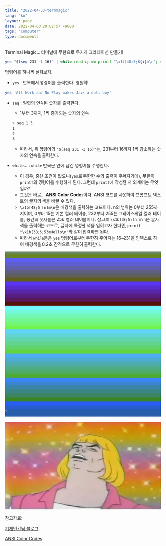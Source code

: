 ```yaml
---
title: "2022-04-03-termmagic"
lang: "ko"
layout: page
date: 2022-04-03 20:02:57 +9000
tags: "Computer"
type: documents
---
```

<!-- [[Computer]] -->
Terminal Magic... 터미널에 무한으로 무지개 그라데이션 만들기!

```zsh
yes "$(seq 231 -1 16)" | while read i; do printf "\x1b[48;5;${i}m\n"; sleep .02; done
```

명령어를 하나씩 살펴보자.

- `yes` : 반복해서 명령어를 출력한다. 영원히!

```zsh
yes 'All Work and No Play makes Jack a dull boy'
```

- `seq` : 일련의 연속된 숫자를 출력한다.
  - 1부터 3까지, 1씩 증가되는 숫자의 연속
  
  ```zsh
  > seq 1 3
  1
  2
  3
  ```

  - 따라서, 위 명령어의 `"$(seq 231 -1 16)"`는, 231부터 16까지 1씩 감소하는 숫자의 연속을 출력한다.

- `while`... : `while` 반복문 안에 담긴 명령어를 수행한다.
  - 이 경우, 중단 조건이 없으니(`yes`로 무한한 수의 출력이 주어지기에), 무한히 `printf`의 명령어를 수행하게 된다. 그런데 `printf`에 작성된 저 외계어는 무엇일까?
  - 그것은 바로... **ANSI Color Codes**이다. ANSI 코드를 사용하여 프롬프트 텍스트의 글자의 색을 바꿀 수 있다.
  - `\x1b[48;5;[n]m\n`은 배경색을 출력하는 코드이다. n의 범위는 0부터 255까지이며, 0부터 15는 기본 컬러 테이블, 232부터 255는 그레이스케일 컬러 테이블, 중간의 숫자들은 256 컬러 테이블이다. 참고로 `\x1b[38;5;[n]m\n`은 글자색을 출력하는 코드로, 글자에 특정한 색을 입히고자 한다면, `printf "\x1b[38;5;53mHello\n"`와 같이 입력하면 된다.
  - 따라서 `while`문은 `yes` 명령어로부터 무한히 주어지는 16~231을 인덱스로 하여 배경색을 0.2초 간격으로 무한히 출력한다.

![termmagic](/attachments/termmagic.png)

![heman](/attachments/2022-04-03-20-28-21.png)

참고자료:

[기계인간님 블로그](https://johngrib.github.io/wiki/yes-cmd/)

[ANSI Color Codes](https://talyian.github.io/ansicolors/)
